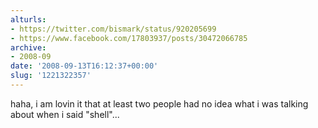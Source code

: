 ```yaml
---
alturls:
- https://twitter.com/bismark/status/920205699
- https://www.facebook.com/17803937/posts/30472066785
archive:
- 2008-09
date: '2008-09-13T16:12:37+00:00'
slug: '1221322357'
---
```


haha, i am lovin it that at least two people had no idea what i was talking about when i said "shell"...

